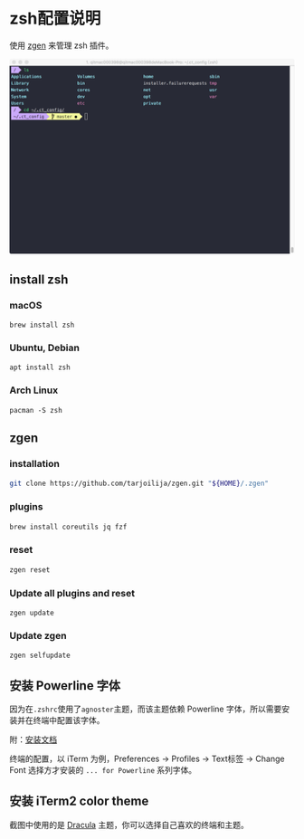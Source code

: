 # zsh配置说明

使用 [zgen](https://github.com/tarjoilija/zgen) 来管理 zsh 插件。

![screenshot](https://github.com/kitian616/config/blob/master/zsh/screenshot.png?raw=true)

## install zsh

### macOS

```
brew install zsh
```

### Ubuntu, Debian

```
apt install zsh
```

### Arch Linux

```
pacman -S zsh
```

## zgen

### installation

```bash
git clone https://github.com/tarjoilija/zgen.git "${HOME}/.zgen"
```

### plugins

```bash
brew install coreutils jq fzf
```

### reset

```bash
zgen reset
```

### Update all plugins and reset

```
zgen update
```

### Update zgen

```
zgen selfupdate
```

## 安装 Powerline 字体

因为在`.zshrc`使用了`agnoster`主题，而该主题依赖 Powerline 字体，所以需要安装并在终端中配置该字体。

附：[安装文档](https://github.com/powerline/fonts)

终端的配置，以 iTerm 为例，Preferences -> Profiles -> Text标签 -> Change Font 选择方才安装的 `... for Powerline` 系列字体。


## 安装 iTerm2 color theme

截图中使用的是 [Dracula](https://draculatheme.com/) 主题，你可以选择自己喜欢的终端和主题。
